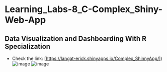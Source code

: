 # Learning_Labs-8_C-Complex_Shiny-Web-App
## Data Visualization and Dashboarding With R Specialization
- Check the link:   [https://langat-erick.shinyapps.io/Complex_ShinnyApp/])
![image](https://github.com/LangatErick/Learning_Labs-8_C-Complex_Shiny-Web-App/assets/124883947/c939d299-2ade-4cfa-8d2a-9f27961fecde)
![image](https://github.com/LangatErick/Learning_Labs-8_C-Complex_Shiny-Web-App/assets/124883947/8e5ffee8-0f07-46c6-b00c-5e3d07a3cc56)
